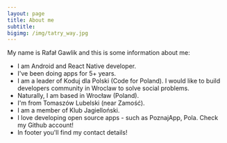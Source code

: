 ```yaml
---
layout: page
title: About me
subtitle: 
bigimg: /img/tatry_way.jpg
---
```


My name is Rafał Gawlik and this is some information about me:

 - I am Android and React Native developer.
 - I've been doing apps for 5+ years.
 - I am a leader of Koduj dla Polski (Code for Poland).  I would like to build developers community in Wroclaw to solve social problems.
 - Naturally, I am based in Wrocław (Poland).
 - I'm from Tomaszów Lubelski (near Zamość).
 - I am a member of Klub Jagielloński.
 - I love developing open source apps - such as PoznajApp, Pola.  Check my Github account!
 - In footer you'll find my contact details!

